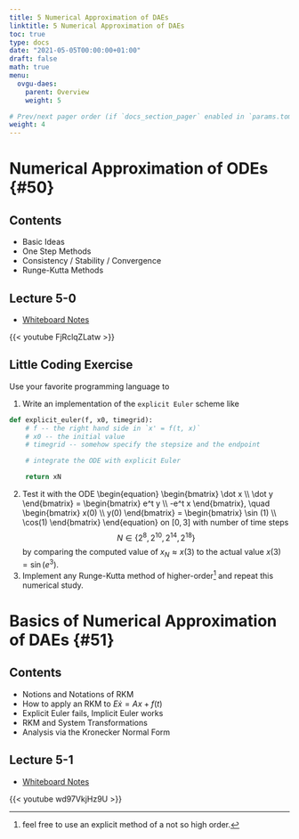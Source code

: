 ```yaml
---
title: 5 Numerical Approximation of DAEs
linktitle: 5 Numerical Approximation of DAEs
toc: true
type: docs
date: "2021-05-05T00:00:00+01:00"
draft: false
math: true
menu:
  ovgu-daes:
    parent: Overview
    weight: 5

# Prev/next pager order (if `docs_section_pager` enabled in `params.toml`)
weight: 4
---
```


# Numerical Approximation of ODEs {#50}

## Contents
 * Basic Ideas
 * One Step Methods
 * Consistency / Stability / Convergence
 * Runge-Kutta Methods

## Lecture 5-0

 * [Whiteboard Notes](../files/lecture-50.jpg)

{{< youtube FjRclqZLatw >}}

## Little Coding Exercise

Use your favorite programming language to 

1. Write an implementation of the `explicit Euler` scheme like

```python
def explicit_euler(f, x0, timegrid):
    # f -- the right hand side in `x' = f(t, x)`
    # x0 -- the initial value
    # timegrid -- somehow specify the stepsize and the endpoint

    # integrate the ODE with explicit Euler 

    return xN
```

2. Test it with the ODE
\begin{equation}
\begin{bmatrix}
\dot x \\\\ \dot y
\end{bmatrix}
=
\begin{bmatrix}
e^t y \\\\ -e^t x 
\end{bmatrix},
\quad
\begin{bmatrix}
x(0) \\\\ y(0)
\end{bmatrix}
=
\begin{bmatrix}
\sin (1) \\\\ \cos(1)
\end{bmatrix}
\end{equation}
on $[0, 3]$ with number of time steps 
$$N\in\{2^{8}, 2^{10}, 2^{14}, 2^{18}\}$$
by comparing the computed value of $x_N\approx x(3)$ to the actual value $x(3)=\sin (e^3)$.
3. Implement any Runge-Kutta method of higher-order[^1] and repeat this numerical study.

# Basics of Numerical Approximation of DAEs {#51}

## Contents

 * Notions and Notations of RKM
 * How to apply an RKM to $E\dot x = Ax+f(t)$
 * Explicit Euler fails, Implicit Euler works
 * RKM and System Transformations
 * Analysis via the Kronecker Normal Form

## Lecture 5-1
 * [Whiteboard Notes](../files/lecture-51.jpg)

{{< youtube wd97VkjHz9U >}}

[^1]: feel free to use an explicit method of a not so high order.
